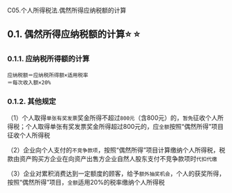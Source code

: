 C05.个人所得税法.偶然所得应纳税额的计算

## 0.1. 偶然所得应纳税额的计算:star: :star: 

### 0.1.1. 应纳税所得额的计算

```
应纳税额＝应纳税所得额×适用税率
＝每次收入额×20%
```
### 0.1.2. 其他规定

（1）个人取得`单张有奖发票`奖金所得不超过`800元`（含800元）的，`暂免`征收个人所得税；个人取得单张有奖发票奖金所得超过800元的，应`全额`按照“偶然所得”项目征收个人所得税

（2）企业向个人支付的`不竞争款项`，按照“偶然所得”项目计算缴纳个人所得税，税款由资产购买方企业在向资产出售方企业自然人股东支付不竞争款项时`代扣代缴`

（3）企业对累积消费达到一定额度的顾客，给予`额外抽奖机会`，个人的获奖所得，按照“偶然所得”项目，`全额`适用20%的税率缴纳个人所得税
